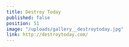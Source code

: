 ```yaml
---
title: Destroy Today
published: false
position: 51
image: "/uploads/gallery__destroytoday.jpg"
link: http://destroytoday.com/
---
```


